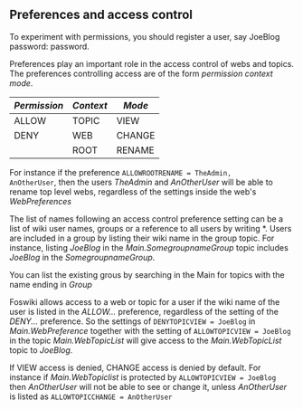 ## Preferences and access control

To experiment with permissions, you should register a user, say JoeBlog password: password.

Preferences play an important role in the access control of webs and topics.
The preferences controlling access are of the form _permission context mode_.

| *Permission* | *Context* | *Mode* |
|--------------|-----------|--------|
| ALLOW | TOPIC | VIEW |
| DENY | WEB | CHANGE |
|      | ROOT | RENAME |

For instance if the preference <code>ALLOWROOTRENAME = TheAdmin, AnOtherUser</code>,
then the users _TheAdmin_ and _AnOtherUser_ will be able to rename top level webs, regardless of the settings inside the web's _WebPreferences_

The list of names following an access control preference setting can be a list of wiki user names, groups or a reference to all users by writing \*.
Users are included in a group by listing their wiki name in the group topic.
For instance, listing _JoeBlog_ in the  _Main.SomegroupnameGroup_ topic includes _JoeBlog_ in the _SomegroupnameGroup_.

You can list the existing grous by searching in the Main for topics with the name ending in _Group_

Foswiki allows access to a web or topic for a user if the wiki name of the user is listed in the _ALLOW..._ preference,
regardless of the setting of the _DENY..._ preference.
So the settings of <code>DENYTOPICVIEW = JoeBlog</code> in _Main.WebPreference_ together with
the setting of  <code>ALLOWTOPICVIEW = JoeBlog</code> in the  topic _Main.WebTopicList_
will give access to the _Main.WebTopicList_ topic to _JoeBlog_.

If VIEW access is denied, CHANGE access is denied by default.
For instance if _Main.WebTopiclist_ is protected by <code>ALLOWTOPICVIEW = JoeBlog</code>
then _AnOtherUser_ will not be able to see or change it, unless _AnOtherUser_ is listed as <code>ALLOWTOPICCHANGE = AnOtherUser</code> 